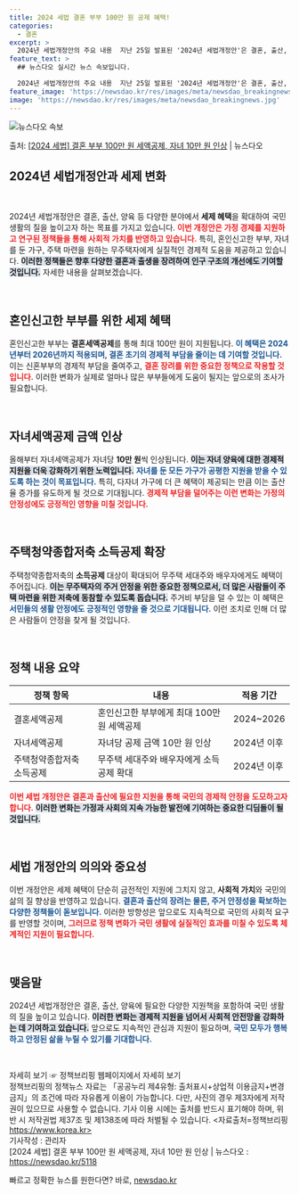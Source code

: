 ```yaml
---
title: 2024 세법 결혼 부부 100만 원 공제 혜택!
categories:
  - 결혼
excerpt: >
  2024년 세법개정안의 주요 내용  지난 25일 발표된 '2024년 세법개정안'은 결혼, 출산, 양육에 필요…
feature_text: >
  ## 뉴스다오 실시간 뉴스 속보입니다.

  2024년 세법개정안의 주요 내용  지난 25일 발표된 '2024년 세법개정안'은 결혼, 출산, 양육에 필요…
feature_image: 'https://newsdao.kr/res/images/meta/newsdao_breakingnews.jpg'
image: 'https://newsdao.kr/res/images/meta/newsdao_breakingnews.jpg'
---
```


![뉴스다오 속보](https://newsdao.kr/res/images/meta/newsdao_breakingnews.jpg)

<p>출처: <a href="https://newsdao.kr/5118" rel="dofollow">[2024 세법] 결혼 부부 100만 원 세액공제, 자녀 10만 원 인상</a> | 뉴스다오</p>

<h2 data-ke-size="size26">2024년 세법개정안과 세제 변화</h2>

<p data-ke-size="size16">&nbsp;</p>

2024년 세법개정안은 결혼, 출산, 양육 등 다양한 분야에서 **세제 혜택**을 확대하여 국민 생활의 질을 높이고자 하는 목표를 가지고 있습니다. <b><span style="color: #ee2323;">이번 개정안은 가정 경제를 지원하고 연구된 정책들을 통해 사회적 가치를 반영하고 있습니다.</span></b> 특히, 혼인신고한 부부, 자녀를 둔 가구, 주택 마련을 원하는 무주택자에게 실질적인 경제적 도움을 제공하고 있습니다. <b><span style="background-color: #21538527;">이러한 정책들은 향후 다양한 결혼과 출생을 장려하여 인구 구조의 개선에도 기여할 것입니다.</span></b> 자세한 내용을 살펴보겠습니다.

<p data-ke-size="size16">&nbsp;</p>

<h2 data-ke-size="size26">혼인신고한 부부를 위한 세제 혜택</h2>

혼인신고한 부부는 **결혼세액공제**를 통해 최대 100만 원이 지원됩니다. <b><span style="color: #1a5490;">이 혜택은 2024년부터 2026년까지 적용되며, 결혼 초기의 경제적 부담을 줄이는 데 기여할 것입니다.</span></b> 이는 신혼부부의 경제적 부담을 줄여주고, <b><span style="color: #ee2323;">결혼 장려를 위한 중요한 정책으로 작용할 것입니다.</span></b> 이러한 변화가 실제로 얼마나 많은 부부들에게 도움이 될지는 앞으로의 조사가 필요합니다.

<p data-ke-size="size16">&nbsp;</p>

<h2 data-ke-size="size26">자녀세액공제 금액 인상</h2>

올해부터 자녀세액공제가 자녀당 **10만 원**씩 인상됩니다. <b><span style="background-color: #21538527;">이는 자녀 양육에 대한 경제적 지원을 더욱 강화하기 위한 노력입니다.</span></b> <b><span style="color: #1a5490;">자녀를 둔 모든 가구가 공평한 지원을 받을 수 있도록 하는 것이 목표입니다.</span></b> 특히, 다자녀 가구에 더 큰 혜택이 제공되는 만큼 이는 출산율 증가를 유도하게 될 것으로 기대됩니다. <b><span style="color: #ee2323;">경제적 부담을 덜어주는 이런 변화는 가정의 안정성에도 긍정적인 영향을 미칠 것입니다.</span></b>

<p data-ke-size="size16">&nbsp;</p>

<h2 data-ke-size="size26">주택청약종합저축 소득공제 확장</h2>

주택청약종합저축의 **소득공제** 대상이 확대되어 무주택 세대주와 배우자에게도 혜택이 주어집니다. <b><span style="background-color: #21538527;">이는 무주택자의 주거 안정을 위한 중요한 정책으로서, 더 많은 사람들이 주택 마련을 위한 저축에 동참할 수 있도록 돕습니다.</span></b> 주거비 부담을 덜 수 있는 이 혜택은 <b><span style="color: #1a5490;">서민들의 생활 안정에도 긍정적인 영향을 줄 것으로 기대됩니다.</span></b> 이런 조치로 인해 더 많은 사람들이 안정을 찾게 될 것입니다.

<p data-ke-size="size16">&nbsp;</p>

<h2 data-ke-size="size26">정책 내용 요약</h2>

| 정책 항목                  | 내용                                            | 적용 기간     |
|------------------------|----------------------------------------------|--------------|
| 결혼세액공제              | 혼인신고한 부부에게 최대 100만 원 세액공제          | 2024~2026    |
| 자녀세액공제              | 자녀당 공제 금액 10만 원 인상                     | 2024년 이후  |
| 주택청약종합저축 소득공제 | 무주택 세대주와 배우자에게 소득공제 확대          | 2024년 이후  |

<b><span style="color: #ee2323;">이번 세법 개정안은 결혼과 출산에 필요한 지원을 통해 국민의 경제적 안정을 도모하고자 합니다.</span></b> <b><span style="background-color: #21538527;">이러한 변화는 가정과 사회의 지속 가능한 발전에 기여하는 중요한 디딤돌이 될 것입니다.</span></b>

<p data-ke-size="size16">&nbsp;</p>

<h2 data-ke-size="size26">세법 개정안의 의의와 중요성</h2>

이번 개정안은 세제 혜택이 단순히 금전적인 지원에 그치지 않고, **사회적 가치**와 국민의 삶의 질 향상을 반영하고 있습니다. <b><span style="color: #1a5490;">결혼과 출산의 장려는 물론, 주거 안정성을 확보하는 다양한 정책들이 돋보입니다.</span></b> 이러한 방향성은 앞으로도 지속적으로 국민의 사회적 요구를 반영할 것이며, <b><span style="color: #ee2323;">그러므로 정책 변화가 국민 생활에 실질적인 효과를 미칠 수 있도록 체계적인 지원이 필요합니다.</span></b> 

<p data-ke-size="size16">&nbsp;</p>

<h2 data-ke-size="size26">맺음말</h2>

2024년 세법개정안은 결혼, 출산, 양육에 필요한 다양한 지원책을 포함하여 국민 생활의 질을 높이고 있습니다. <b><span style="background-color: #21538527;">이러한 변화는 경제적 지원을 넘어서 사회적 안전망을 강화하는 데 기여하고 있습니다.</span></b> 앞으로도 지속적인 관심과 지원이 필요하며, <b><span style="color: #1a5490;">국민 모두가 행복하고 안정된 삶을 누릴 수 있기를 기대합니다.</span></b>

<p data-ke-size="size16">&nbsp;</p>

자세히 보기 ☞ 정책브리핑 웹페이지에서 자세히 보기<br>
정책브리핑의 정책뉴스 자료는 「공공누리 제4유형: 출처표시+상업적 이용금지+변경금지」의 조건에 따라 자유롭게 이용이 가능합니다. 다만, 사진의 경우 제3자에게 저작권이 있으므로 사용할 수 없습니다. 기사 이용 시에는 출처를 반드시 표기해야 하며, 위반 시 저작권법 제37조 및 제138조에 따라 처벌될 수 있습니다. <자료출처=정책브리핑 https://www.korea.kr><br>
기사작성 : 관리자<br>
[2024 세법] 결혼 부부 100만 원 세액공제, 자녀 10만 원 인상 | 뉴스다오  : https://newsdao.kr/5118 

빠르고 정확한 뉴스를 원한다면? 바로, <a href="https://newsdao.kr" rel="dofollow">newsdao.kr</a>


